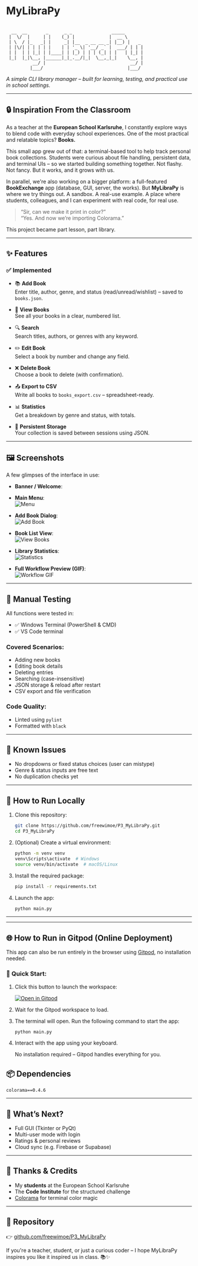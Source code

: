 # MyLibraPy

```text

  __  __       _      _ _               _____       
 |  \/  |     | |    (_) |             |  __ \      
 | \  / |_   _| |     _| |__  _ __ __ _| |__) |   _ 
 | |\/| | | | | |    | | '_ \| '__/ _` |  ___/ | | |
 | |  | | |_| | |____| | |_) | | | (_| | |   | |_| |
 |_|  |_|\__, |______|_|_.__/|_|  \__,_|_|    \__, |
          __/ |                                __/ |
         |___/                                |___/ 

```

*A simple CLI library manager – built for learning, testing, and practical use in school settings.*

---

## 🔒 Inspiration From the Classroom

As a teacher at the **European School Karlsruhe**, I constantly explore ways to blend code with everyday school experiences. One of the most practical and relatable topics? **Books.**

This small app grew out of that: a terminal-based tool to help track personal book collections. Students were curious about file handling, persistent data, and terminal UIs – so we started building something together. Not flashy. Not fancy. But it works, and it grows with us.

In parallel, we're also working on a bigger platform: a full-featured **BookExchange** app (database, GUI, server, the works). But **MyLibraPy** is where we try things out. A sandbox. A real-use example. A place where students, colleagues, and I can experiment with real code, for real use.

> “Sir, can we make it print in color?”  
> “Yes. And now we’re importing Colorama.”

This project became part lesson, part library.

---

## ✨ Features

### ✅ Implemented

- 📚 **Add Book**  
  Enter title, author, genre, and status (read/unread/wishlist) – saved to `books.json`.

- 👀 **View Books**  
  See all your books in a clear, numbered list.

- 🔍 **Search**  
  Search titles, authors, or genres with any keyword.

- ✏️ **Edit Book**  
  Select a book by number and change any field.

- ❌ **Delete Book**  
  Choose a book to delete (with confirmation).

- 📤 **Export to CSV**  
  Write all books to `books_export.csv` – spreadsheet-ready.

- 📊 **Statistics**  
  Get a breakdown by genre and status, with totals.

- 💾 **Persistent Storage**  
  Your collection is saved between sessions using JSON.

---

## 🖼️ Screenshots

A few glimpses of the interface in use:

- **Banner / Welcome**:  

- **Main Menu**:  
  ![Menu](media/menu.png)

- **Add Book Dialog**:  
  ![Add Book](media/add_book.png)

- **Book List View**:  
  ![View Books](media/view_books.png)

- **Library Statistics**:  
  ![Statistics](media/statistics.png)

- **Full Workflow Preview (GIF)**:  
  ![Workflow GIF](media/workflow.gif)

---

## 🧪 Manual Testing

All functions were tested in:

- ✅ Windows Terminal (PowerShell & CMD)
- ✅ VS Code terminal

### Covered Scenarios:
- Adding new books
- Editing book details
- Deleting entries
- Searching (case-insensitive)
- JSON storage & reload after restart
- CSV export and file verification

### Code Quality:
- Linted using `pylint`
- Formatted with `black`

---

## 🐛 Known Issues

- No dropdowns or fixed status choices (user can mistype)
- Genre & status inputs are free text
- No duplication checks yet

---

## 🚀 How to Run Locally

1. Clone this repository:
   ```bash
   git clone https://github.com/freewimoe/P3_MyLibraPy.git
   cd P3_MyLibraPy
   ```

2. (Optional) Create a virtual environment:
   ```bash
   python -m venv venv
   venv\Scripts\activate  # Windows
   source venv/bin/activate  # macOS/Linux
   ```

3. Install the required package:
   ```bash
   pip install -r requirements.txt
   ```

4. Launch the app:
   ```bash
   python main.py
   ```

---
---

## 🌐 How to Run in Gitpod (Online Deployment)

This app can also be run entirely in the browser using [Gitpod](https://gitpod.io), no installation needed.

### 🚀 Quick Start:

1. Click this button to launch the workspace:

   [![Open in Gitpod](https://gitpod.io/button/open-in-gitpod.svg)](https://gitpod.io/#https://github.com/freewimoe/P3_MyLibraPy)

2. Wait for the Gitpod workspace to load.

3. The terminal will open. Run the following command to start the app:

   ```bash
   python main.py
   ```
4. Interact with the app using your keyboard.

   No installation required – Gitpod handles everything for you.

## 📦 Dependencies

```
colorama==0.4.6
```

---

## 🔮 What’s Next?

- Full GUI (Tkinter or PyQt)
- Multi-user mode with login
- Ratings & personal reviews
- Cloud sync (e.g. Firebase or Supabase)

---

## 🙏 Thanks & Credits

- My **students** at the European School Karlsruhe
- The **Code Institute** for the structured challenge
- [Colorama](https://github.com/tartley/colorama) for terminal color magic

---

## 🔗 Repository

👉 [github.com/freewimoe/P3_MyLibraPy](https://github.com/freewimoe/P3_MyLibraPy)

If you're a teacher, student, or just a curious coder – I hope MyLibraPy inspires you like it inspired us in class. 📚✨
